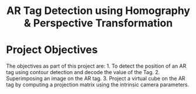 <div align="center">
<h1>AR Tag Detection using Homography & Perspective Transformation</h1>
</div>

<h1>Project Objectives</h1>
The objectives as part of this project are:
1. To detect the position of an AR tag using contour detection and decode the value of the Tag.
2. Superimposing an image on the AR tag.
3. Project a virtual cube on the AR tag by computing a projection matrix using the intrinsic camera parameters.

